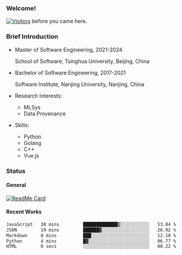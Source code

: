 ### Welcome!

[![Visitors](https://visitor-badge.laobi.icu/badge?page_id=HermitSun.HermitSun)]() before you came here.

### Brief Introduction

- Master of Software Engineering, 2021-2024
  
  School of Software, Tsinghua University, Beijing, China

- Bachelor of Software Engineering, 2017-2021
  
  Software Institute, Nanjing University, Nanjing, China

- Research Interests:
  - MLSys
  - Data Provenance

- Skills:
  - Python
  - Golang
  - C++
  - Vue.js

### Status

#### General

[![ReadMe Card](https://github-readme-stats.hermitsun.vercel.app/api?username=HermitSun&count_private=true&show_icons=true)]()

#### Recent Works

<!--START_SECTION:waka-->

```txt
JavaScript   38 mins         █████████████▒░░░░░░░░░░░   53.84 %
JSON         19 mins         ██████▓░░░░░░░░░░░░░░░░░░   26.92 %
Markdown     8 mins          ███░░░░░░░░░░░░░░░░░░░░░░   12.10 %
Python       4 mins          █▓░░░░░░░░░░░░░░░░░░░░░░░   06.77 %
HTML         0 secs          ░░░░░░░░░░░░░░░░░░░░░░░░░   00.22 %
```

<!--END_SECTION:waka-->
